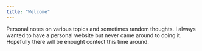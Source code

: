 ```yaml
---
title: "Welcome"
---
```


Personal notes on various topics and sometimes random thoughts. I always wanted to have a personal website but never came around to doing it. Hopefully there will be enought contect this time around.  
